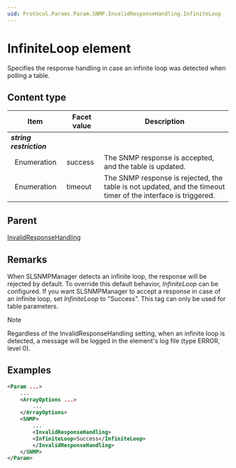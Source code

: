 ```yaml
---
uid: Protocol.Params.Param.SNMP.InvalidResponseHandling.InfiniteLoop
---
```


# InfiniteLoop element

<!-- RN 20419 -->

Specifies the response handling in case an infinite loop was detected when polling a table.

## Content type

|Item|Facet value|Description|
|--- |--- |--- |
|***string restriction***|||
|&nbsp;&nbsp;Enumeration|success|The SNMP response is accepted, and the table is updated.|
|&nbsp;&nbsp;Enumeration|timeout|The SNMP response is rejected, the table is not updated, and the timeout timer of the interface is triggered.|

## Parent

[InvalidResponseHandling](xref:Protocol.Params.Param.SNMP.InvalidResponseHandling)

## Remarks

When SLSNMPManager detects an infinite loop, the response will be rejected by default. To override this default behavior, *InfiniteLoop* can be configured. If you want SLSNMPManager to accept a response in case of an infinite loop, set *InfiniteLoop* to "Success". This tag can only be used for table parameters.

> [!NOTE]
> Regardless of the InvalidResponseHandling setting, when an infinite loop is detected, a message will be logged in the element's log file (type ERROR, level 0).

## Examples

```xml
<Param ...>
    ...
    <ArrayOptions ...>
        ...
    </ArrayOptions>
    <SNMP>
        ...
        <InvalidResponseHandling>
        <InfiniteLoop>Success</InfiniteLoop>
        </InvalidResponseHandling>
    </SNMP>
</Param>
```
